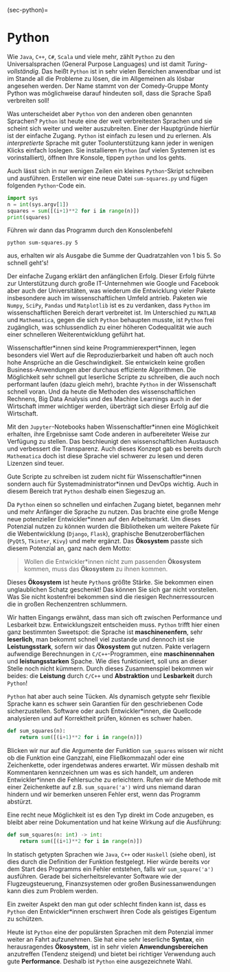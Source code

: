 (sec-python)=
# Python

Wie ``Java``, ``C++``, ``C#``, ``Scala`` und viele mehr, zählt ``Python`` zu den Universalsprachen (General Purpose Languages) und ist damit *Turing-vollständig*. 
Das heißt ``Python`` ist in sehr vielen Bereichen anwendbar und ist im Stande all die Probleme zu lösen, die im Allgemeinen als lösbar angesehen werden.
Der Name stammt von der Comedy-Gruppe Monty Python was möglichweise darauf hindeuten soll, dass die Sprache Spaß verbreiten soll!

Was unterscheidet aber ``Python`` von den anderen oben genannten Sprachen? 
``Python`` ist heute eine der weit verbreitesten Sprachen und sie scheint sich weiter und weiter auszubreiten.
Einer der Hauptgründe hierfür ist der einfache Zugang.
``Python`` ist einfach zu lesen und zu erlernen.
Als *interpretierte* Sprache mit guter Toolunterstützung kann jeder in wenigen Klicks einfach loslegen.
Sie installieren ``Python`` (auf vielen Systemen ist es vorinstalliert), öffnen Ihre Konsole, tippen ``python`` und los gehts.

Auch lässt sich in nur wenigen Zeilen ein kleines ``Python``-Skript schreiben und ausführen.
Erstellen wir eine neue Datei ``sum-squares.py`` und fügen folgenden ``Python``-Code ein.

```python
import sys
n = int(sys.argv[1])
squares = sum([(i+1)**2 for i in range(n)])
print(squares)
```

Führen wir dann das Programm durch den Konsolenbefehl

```
python sum-squares.py 5
```

aus, erhalten wir als Ausgabe die Summe der Quadratzahlen von $1$ bis $5$.
So schnell geht's!

Der einfache Zugang erklärt den anfänglichen Erfolg.
Dieser Erfolg führte zur Unterstützung durch große IT-Unternehmen wie Google und Facebook aber auch der Universitäten, was wiederum die Entwicklung vieler Pakete insbesondere auch im wissenschaftlichen Umfeld antrieb.
Paketen wie ``Numpy``, ``SciPy``, ``Pandas`` und ``Matplotlib`` ist es zu verdanken, dass ``Python`` im wissenschaftlichen Bereich derart verbreitet ist.
Im Unterschied zu ``MATLAB`` und ``Mathematica``, gegen die sich ``Python`` behaupten musste, ist ``Python`` frei zugänglich, was schlussendlich zu einer höheren Codequalität wie auch einer schnelleren Weiterentwicklung geführt hat.

Wissenschaftler\*innen sind keine Programmierexpert\*innen, legen besonders viel Wert auf die Reproduzierbarkeit und haben oft auch noch hohe Ansprüche an die Geschwindigkeit.
Sie entwickeln keine großen Business-Anwendungen aber durchaus effiziente Algorithmen.
Die Möglichkeit sehr schnell gut leserliche Scripte zu schreiben, die auch noch performant laufen (dazu gleich mehr), brachte ``Python`` in der Wissenschaft schnell voran.
Und da heute die Methoden des wissenschaftlichen Rechnens, Big Data Analysis und des Machine Learnings auch in der Wirtschaft immer wichtiger werden, überträgt sich dieser Erfolg auf die Wirtschaft.

Mit den ``Jupyter``-Notebooks haben Wissenschaftler\*innen eine Möglichkeit erhalten, ihre Ergebnisse samt Code anderen in aufbereiteter Weise zur Verfügung zu stellen.
Das beschleunigt den wissenschaftlichen Austausch und verbessert die Transparenz.
Auch dieses Konzept gab es bereits durch ``Mathematica`` doch ist diese Sprache viel schwerer zu lesen und deren Lizenzen sind teuer.

Gute Scripte zu schreiben ist zudem nicht für Wissenschaftler\*innen sondern auch für Systemadministrator\*innen und DevOps wichtig.
Auch in diesem Bereich trat ``Python`` deshalb einen Siegeszug an.

Da ``Python`` einen so schnellen und einfachen Zugang bietet, begannen mehr und mehr Anfänger die Sprache zu nutzen.
Das brachte eine große Menge neue potenzieller Entwickler\*innen auf den Arbeitsmarkt.
Um dieses Potenzial nutzen zu können wurden die Bibliotheken um weitere Pakete für die Webentwicklung (``Django``, ``Flask``), graphische Benutzeroberflächen (``PyQt5``, ``Tkinter``, ``Kivy``) und mehr ergänzt.
Das **Ökosystem** passte sich diesem Potenzial an, ganz nach dem Motto:

>Wollen die Entwickler\*innen nicht zum passenden **Ökosystem** kommen, muss das **Ökosystem** zu ihnen kommen.

Dieses **Ökosystem** ist heute ``Python``s größte Stärke.
Sie bekommen einen unglaublichen Schatz geschenkt!
Das können Sie sich gar nicht vorstellen.
Was Sie nicht kostenfrei bekommen sind die riesigen Rechnerressourcen die in großen Rechenzentren schlummern.


Wir hatten Eingangs erwähnt, dass man sich oft zwischen Performance und Lesbarkeit bzw. Entwicklungszeit entscheiden muss.
``Python`` trifft hier einen ganz bestimmten Sweetspot: die Sprache ist **maschinenenfern**, sehr **leserlich**, man bekommt schnell viel zustande und dennoch ist sie **Leistungsstark**, sofern wir das **Ökosystem** gut nutzen.
Pakte verlagern aufwendige Berechnungen in ``C/C++``-Programmen, eine **maschinennahen** und **leistungsstarken** Spache.
Wie dies funktioniert, soll uns an dieser Stelle noch nicht kümmern.
Durch dieses Zusammenspiel bekommen wir beides: die **Leistung** durch ``C/C++`` und **Abstraktion** und **Lesbarkeit** durch ``Python``!

``Python`` hat aber auch seine Tücken.
Als dynamisch getypte sehr flexible Sprache kann es schwer sein Garantien für den geschriebenen Code sicherzustellen.
Software oder auch Entwickler\*innen, die Quellcode analysieren und auf Korrektheit prüfen, können es schwer haben.

```python
def sum_squares(n):
    return sum([(i+1)**2 for i in range(n)])
```

Blicken wir nur auf die Argumente der Funktion ``sum_squares`` wissen wir nicht ob die Funktion eine Ganzzahl, eine Fließkommazahl oder eine Zeichenkette, oder irgendetwas anderes erwartet.
Wir müssen deshalb mit Kommentaren kennzeichnen um was es sich handelt, um anderen Entwickler\*innen die Fehlersuche zu erleichtern.
Rufen wir die Methode mit einer Zeichenkette auf z.B. ``sum_square('a')`` wird uns niemand daran hindern und wir bemerken unseren Fehler erst, wenn das Programm abstürzt.

Eine recht neue Möglichkeit ist es den Typ direkt im Code anzugeben, es bleibt aber reine Dokumentation und hat keine Wirkung auf die Ausführung:

```python
def sum_squares(n: int) -> int:
    return sum([(i+1)**2 for i in range(n)])
```

In statisch getypten Sprachen wie ``Java``, ``C++`` oder ``Haskell`` (siehe oben), ist dies durch die Definition der Funktion festgelegt.
Hier würde bereits vor dem Start des Programms ein Fehler entstehen, falls wir ``sum_square('a')`` ausführen.
Gerade bei sicherheitsrelevanter Software wie der Flugzeugsteuerung, Finanzsystemen oder großen Businessanwendungen kann dies zum Problem werden.

Ein zweiter Aspekt den man gut oder schlecht finden kann ist, dass es ``Python`` den Entwickler\*innen erschwert ihren Code als geistiges Eigentum zu schützen. 

Heute ist ``Python`` eine der populärsten Sprachen mit dem Potenzial immer weiter an Fahrt aufzunehmen.
Sie hat eine sehr leserliche **Syntax**, ein herausragendes **Ökosystem**, ist in sehr vielen **Anwendungsbereichen** anzutreffen (Tendenz steigend) und bietet bei richtiger Verwendung auch gute **Performance**.
Deshalb ist ``Python`` eine ausgezeichnete Wahl.